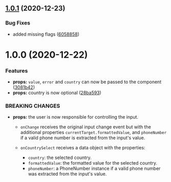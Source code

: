 ## [1.0.1](https://github.com/soufyakoub/mui-phone-textfield/compare/v1.0.0...v1.0.1) (2020-12-23)


### Bug Fixes

* added missing flags ([6058858](https://github.com/soufyakoub/mui-phone-textfield/commit/605885868b298a8ccc6c1a16224b1ec17f8cdc30))

# 1.0.0 (2020-12-22)


### Features

* **props:** `value`, `error` and `country` can now be passed to the component ([3081b42](https://github.com/soufyakoub/mui-phone-textfield/commit/3081b425dd7cb8d8f0fb1710196c68a699eb09a7))
* **props:** country is now optional ([28ba593](https://github.com/soufyakoub/mui-phone-textfield/commit/28ba593b281e887195a066903fe30df3abbea4b1))


### BREAKING CHANGES

* **props:** the user is now responsible for controlling the input.

  - `onChange` receives the original input change event but with the additional properties
`currentTarget.formattedValue`, and `phoneNumber` if a valid phone number
is extracted from the input's value.

  - `onCountrySelect` receives a data object with the properties:
    - `country`: the selected country.
    - `formattedValue`: the formatted value for the selected country.
    - `phoneNumber`: a PhoneNumber instance if a valid phone number was
extracted from the input's value.
